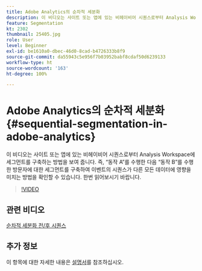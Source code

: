 ```yaml
---
title: Adobe Analytics의 순차적 세분화
description: 이 비디오는 사이트 또는 앱에 있는 비헤이비어 시퀀스로부터 Analysis Workspace에 세그먼트를 구축하는 방법을 보여 줍니다. 즉, 동작 A를 수행한 다음 동작 B를 수행한 방문자에 대한 세그먼트를 구축하여 이벤트의 시퀀스가 다른 모든 데이터에 영향을 미치는 방법을 확인할 수 있습니다. 한번 읽어보시기 바랍니다.
feature: Segmentation
kt: 2302
thumbnail: 25405.jpg
role: User
level: Beginner
exl-id: be1610a0-dbec-46d0-8cad-b4726333b8f9
source-git-commit: da55943c5e956f7b03952babf8cdaf50d6239133
workflow-type: ht
source-wordcount: '163'
ht-degree: 100%

---
```


# Adobe Analytics의 순차적 세분화 {#sequential-segmentation-in-adobe-analytics}

이 비디오는 사이트 또는 앱에 있는 비헤이비어 시퀀스로부터 Analysis Workspace에 세그먼트를 구축하는 방법을 보여 줍니다. 즉, “동작 A”를 수행한 다음 “동작 B”를 수행한 방문자에 대한 세그먼트를 구축하여 이벤트의 시퀀스가 다른 모든 데이터에 영향을 미치는 방법을 확인할 수 있습니다. 한번 읽어보시기 바랍니다.

>[!VIDEO](https://video.tv.adobe.com/v/25405/?quality=12)

## 관련 비디오

[순차적 세분화 전/후 시퀀스](before-after-sequences-in-sequential-segmentation.md)

## 추가 정보

이 항목에 대한 자세한 내용은 [설명서](https://experienceleague.adobe.com/docs/analytics/components/segmentation/segmentation-workflow/seg-sequential-build.html?lang=ko)를 참조하십시오.

